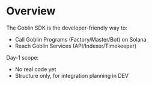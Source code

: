 # Overview
The Goblin SDK is the developer-friendly way to:
- Call Goblin Programs (Factory/Master/Bot) on Solana
- Reach Goblin Services (API/Indexer/Timekeeper)

Day-1 scope:
- No real code yet
- Structure only, for integration planning in DEV
